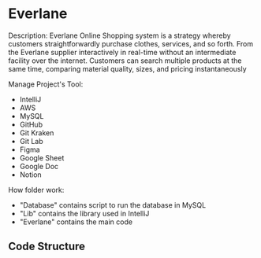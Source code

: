# Everlane 

Description: Everlane Online Shopping system is a strategy whereby customers straightforwardly purchase clothes, services, and so forth. From the Everlane supplier interactively in real-time without an intermediate facility over the internet. Customers can search multiple products at the same time, comparing material quality, sizes, and pricing instantaneously

Manage Project's Tool:
  - IntelliJ
  - AWS
  - MySQL
  - GitHub
  - Git Kraken
  - Git Lab
  - Figma
  - Google Sheet
  - Google Doc
  - Notion

How folder work:
  - "Database" contains script to run the database in MySQL
  - "Lib" contains the library used in IntelliJ
  - "Everlane" contains the main code

Code Structure
  - 
